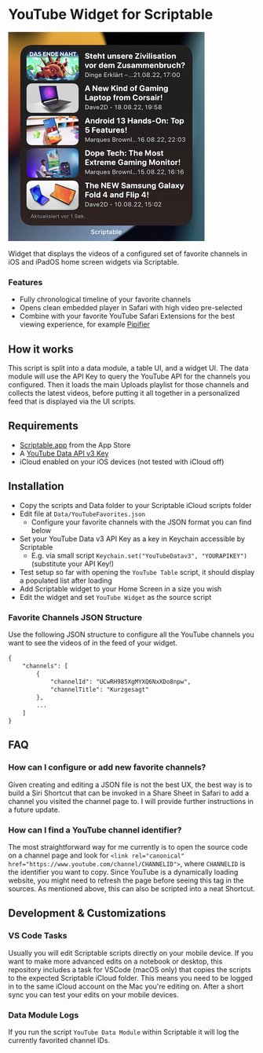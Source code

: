 # YouTube Widget for Scriptable

![](images/widget1.jpeg)

Widget that displays the videos of a configured set of favorite channels in iOS and iPadOS home screen widgets via Scriptable.

### Features
* Fully chronological timeline of your favorite channels
* Opens clean embedded player in Safari with high video pre-selected
* Combine with your favorite YouTube Safari Extensions for the best viewing experience, for example [Pipifier](https://github.com/arnoappenzeller/PiPifier)

## How it works
This script is split into a data module, a table UI, and a widget UI. The data module will use the API Key to query the YouTube API for the channels you configured. Then it loads the main Uploads playlist for those channels and collects the latest videos, before putting it all together in a personalized feed that is displayed via the UI scripts.

## Requirements
* [Scriptable.app](https://scriptable.app) from the App Store
* A [YouTube Data API v3 Key](https://developers.google.com/youtube/v3/getting-started)
* iCloud enabled on your iOS devices (not tested with iCloud off)

## Installation
* Copy the scripts and Data folder to your Scriptable iCloud scripts folder
* Edit file at `Data/YouTubeFavorites.json`
    * Configure your favorite channels with the JSON format you can find below
* Set your YouTube Data v3 API Key as a key in Keychain accessible by Scriptable
    * E.g. via small script `Keychain.set("YouTubeDatav3", "YOURAPIKEY")` (substitute your API Key!)
* Test setup so far with opening the `YouTube Table` script, it should display a populated list after loading
* Add Scriptable widget to your Home Screen in a size you wish
* Edit the widget and set `YouTube Widget` as the source script

### Favorite Channels JSON Structure
Use the following JSON structure to configure all the YouTube channels you want to see the videos of in the feed of your widget.
```
{
    "channels": [
        {
            "channelId": "UCwRH985XgMYXQ6NxXDo8npw",
            "channelTitle": "Kurzgesagt"
        },
        ...
    ]
}
```

## FAQ
### How can I configure or add new favorite channels?
Given creating and editing a JSON file is not the best UX, the best way is to build a Siri Shortcut that can be invoked in a Share Sheet in Safari to add a channel you visited the channel page to. I will provide further instructions in a future update.

### How can I find a YouTube channel identifier?
The most straightforward way for me currently is to open the source code on a channel page and look for `<link rel="canonical" href="https://www.youtube.com/channel/CHANNELID">`, where `CHANNELID` is the identifier you want to copy. Since YouTube is a dynamically loading website, you might need to refresh the page before seeing this tag in the sources. As mentioned above, this can also be scripted into a neat Shortcut.

## Development & Customizations

### VS Code Tasks
Usually you will edit Scriptable scripts directly on your mobile device. If you want to make more advanced edits on a notebook or desktop, this repository includes a task for VSCode (macOS only) that copies the scripts to the expected Scriptable iCloud folder. This means you need to be logged in to the same iCloud account on the Mac you're editing on. After a short sync you can test your edits on your mobile devices.

### Data Module Logs
If you run the script `YouTube Data Module` within Scriptable it will log the currently favorited channel IDs.